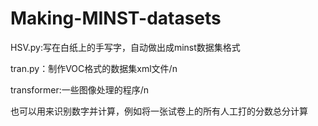 # Making-MINST-datasets
HSV.py:写在白纸上的手写字，自动做出成minst数据集格式 

tran.py：制作VOC格式的数据集xml文件/n

transformer:一些图像处理的程序/n

也可以用来识别数字并计算，例如将一张试卷上的所有人工打的分数总分计算
